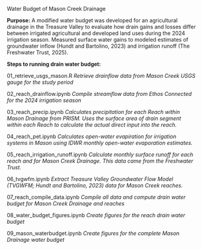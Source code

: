 Water Budget of Mason Creek Drainage

**Purpose:** A modified water budget was developed for an agricultural drainage in the Treasure Valley to evaluate how drain gains and losses differ between irrigated agricultural and developed land uses during the 2024 irrigation season. Measured surface water gains to modeled estimates of groundwater inflow (Hundt and Bartolino, 2023) and irrigation runoff (The Freshwater Trust, 2025). 



**Steps to running drain water budget:**

01_retrieve_usgs_mason.R
*Retrieve drainflow data from Mason Creek USGS gauge for the study period*

02_reach_drainflow.ipynb
*Compile streamflow data from Ethos Connected for the 2024 irrigation season*

03_reach_precip.ipynb
*Calculates precipitation for each Reach within Mason Drainage from PRISM. Uses the surface area of drain segment within each Reach to calculate the actual direct input into the reach.*

04_reach_pet.ipynb
*Calculates open-water evapiration for irrigation systems in Mason using IDWR monthly open-water evaporation estimates.*

05_reach_irrigation_runoff.ipynb
*Calculate monthly surface runoff for each reach and for Mason Creek Drainage. This data came from the Freshwater Trust.*

06_tvgwfm.ipynb
*Extract Treasure Valley Groundwater Flow Model (TVGWFM; Hundt and Bartolino, 2023) data for Mason Creek reaches.*

07_reach_compile_data.ipynb
*Compile all data and compute drain water budget for Mason Creek Drainage and reaches*

08_water_budget_figures.ipynb
*Create figures for the reach drain water budget*

09_mason_waterbudget.ipynb
*Create figures for the complete Mason Drainage water budget*
